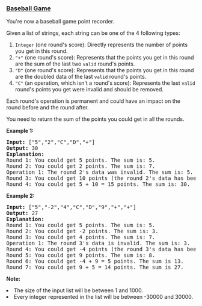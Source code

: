 ### [Baseball Game](https://leetcode.com/problems/baseball-game)

<p>
You're now a baseball game point recorder.
</p>

<p>
Given a list of strings, each string can be one of the 4 following types:
<ol>
<li><code>Integer</code> (one round's score): Directly represents the number of points you get in this round.</li>
<li><code>"+"</code> (one round's score): Represents that the points you get in this round are the sum of the last two <code>valid</code> round's points.</li>
<li><code>"D"</code> (one round's score): Represents that the points you get in this round are the doubled data of the last <code>valid</code> round's points.</li>
<li><code>"C"</code> (an operation, which isn't a round's score): Represents the last <code>valid</code> round's points you get were invalid and should be removed.</li>
</ol>
</p>

<p>
Each round's operation is permanent and could have an impact on the round before and the round after.
</p>

<p>
You need to return the sum of the points you could get in all the rounds.
</p>

<p><b>Example 1:</b><br />
<pre>
<b>Input:</b> ["5","2","C","D","+"]
<b>Output:</b> 30
<b>Explanation:</b> 
Round 1: You could get 5 points. The sum is: 5.
Round 2: You could get 2 points. The sum is: 7.
Operation 1: The round 2's data was invalid. The sum is: 5.  
Round 3: You could get 10 points (the round 2's data has been removed). The sum is: 15.
Round 4: You could get 5 + 10 = 15 points. The sum is: 30.
</pre>
</p>

<p><b>Example 2:</b><br />
<pre>
<b>Input:</b> ["5","-2","4","C","D","9","+","+"]
<b>Output:</b> 27
<b>Explanation:</b> 
Round 1: You could get 5 points. The sum is: 5.
Round 2: You could get -2 points. The sum is: 3.
Round 3: You could get 4 points. The sum is: 7.
Operation 1: The round 3's data is invalid. The sum is: 3.  
Round 4: You could get -4 points (the round 3's data has been removed). The sum is: -1.
Round 5: You could get 9 points. The sum is: 8.
Round 6: You could get -4 + 9 = 5 points. The sum is 13.
Round 7: You could get 9 + 5 = 14 points. The sum is 27.
</pre>
</p>

<p><b>Note:</b><br />
<li>The size of the input list will be between 1 and 1000.</li>
<li>Every integer represented in the list will be between -30000 and 30000.</li>
</p>